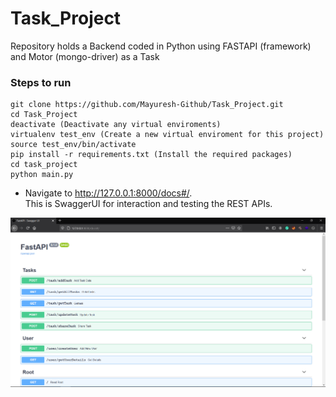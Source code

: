 # Task_Project
Repository holds a Backend coded in Python using FASTAPI (framework) and Motor (mongo-driver) as a Task

### Steps to run
    git clone https://github.com/Mayuresh-Github/Task_Project.git
    cd Task_Project
    deactivate (Deactivate any virtual enviroments)
    virtualenv test_env (Create a new virtual enviroment for this project)
    source test_env/bin/activate
    pip install -r requirements.txt (Install the required packages)
    cd task_project
    python main.py
    
  - Navigate to http://127.0.0.1:8000/docs#/.  
  This is SwaggerUI for interaction and testing the REST APIs.
  
![alt text](./Swagger.png)
